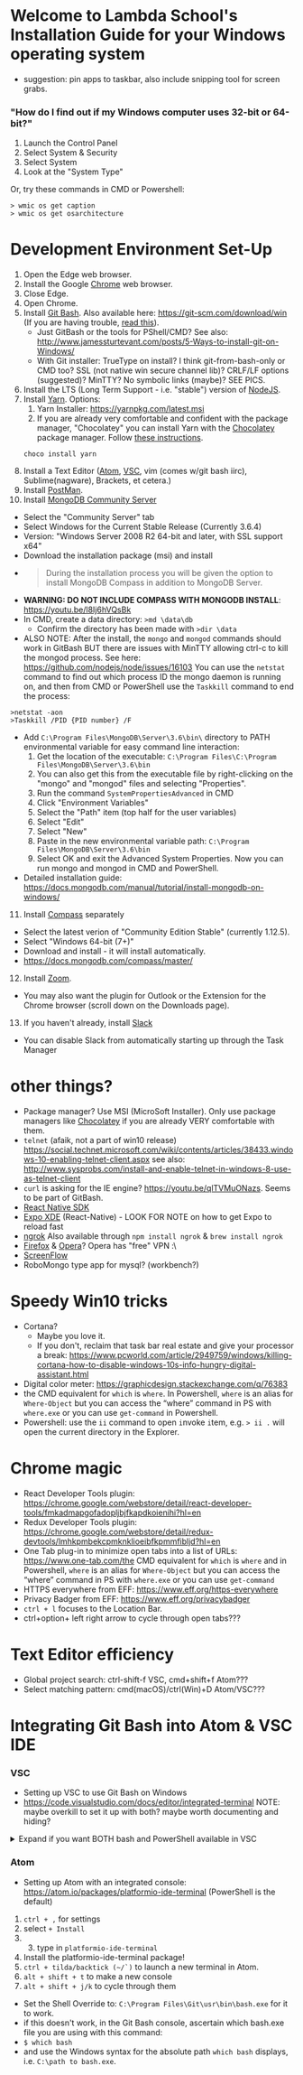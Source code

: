 # Welcome to Lambda School's Installation Guide for your Windows operating system
- suggestion: pin apps to taskbar, also include snipping tool for screen grabs.

### "How do I find out if my Windows computer uses 32-bit or 64-bit?"
1. Launch the Control Panel
2. Select System & Security
3. Select System
4. Look at the "System Type"

Or, try these commands in CMD or Powershell:
```console
> wmic os get caption
> wmic os get osarchitecture
```

# Development Environment Set-Up
1. Open the Edge web browser.
2. Install the Google [Chrome](https://www.google.com/chrome/) web browser.
3. Close Edge.
4. Open Chrome.
5. Install [Git Bash](https://git-for-windows.github.io/). Also available here: https://git-scm.com/download/win (If you are having trouble, [read this](https://git-scm.com/book/en/v2/Getting-Started-Installing-Git)).
    * Just GitBash or the tools for PShell/CMD? See also: http://www.jamessturtevant.com/posts/5-Ways-to-install-git-on-Windows/
    * With Git installer: TrueType on install? I think git-from-bash-only or CMD too? SSL (not native win secure channel lib)? CRLF/LF options (suggested)? MinTTY? No symbolic links (maybe)? SEE PICS.
6. Install the LTS (Long Term Support - i.e. "stable") version of [NodeJS](https://nodejs.org/).
7. Install [Yarn](https://yarnpkg.com). Options:
    1. Yarn Installer: https://yarnpkg.com/latest.msi
    2. If you are already very comfortable and confident with the package manager, "Chocolatey" you can install Yarn with the [Chocolatey](https://chocolatey.org/) package manager. Follow [these instructions](https://chocolatey.org/install).
    ```console
    choco install yarn
    ```
8. Install a Text Editor ([Atom](https://atom.io/), [VSC](https://code.visualstudio.com/download), vim (comes w/git bash iirc), Sublime(nagware), Brackets, et cetera.)
9. Install [PostMan](https://www.getpostman.com).
10. Install [MongoDB Community Server](https://www.mongodb.com/download-center?jmp=nav#community)
  - Select the "Community Server" tab
  - Select Windows for the Current Stable Release (Currently 3.6.4)
  - Version: "Windows Server 2008 R2 64-bit and later, with SSL support x64"
  - Download the installation package (msi) and install
  - > During the installation process you will be given the option to install MongoDB Compass in addition to MongoDB Server.
  - **WARNING: DO NOT INCLUDE COMPASS WITH MONGODB INSTALL**: https://youtu.be/l8Ij6hVQsBk
  - In CMD, create a data directory: `>md \data\db`
      - Confirm the directory has been made with `>dir \data`
  - ALSO NOTE: After the install, the `mongo` and `mongod` commands should work in GitBash BUT there are issues with MinTTY allowing ctrl-c to kill the mongod process. See here: https://github.com/nodejs/node/issues/16103 You can use the `netstat` command to find out which process ID the mongo daemon is running on, and then from CMD or PowerShell use the `Taskkill` command to end the process:
  ```
  >netstat -aon
  >Taskkill /PID {PID number} /F
  ```

  - Add `C:\Program Files\MongoDB\Server\3.6\bin\` directory to PATH environmental variable for easy command line interaction:
    1. Get the location of the executable: `C:\Program Files\C:\Program Files\MongoDB\Server\3.6\bin`
    2. You can also get this from the executable file by right-clicking on the "mongo" and "mongod" files and selecting "Properties".
    3. Run the command `SystemPropertiesAdvanced` in CMD
    4. Click "Environment Variables"
    5. Select the "Path" item (top half for the user variables)
    6. Select "Edit"
    7. Select "New"
    8. Paste in the new environmental variable path: `C:\Program Files\MongoDB\Server\3.6\bin`
    9. Select OK and exit the Advanced System Properties. Now you can run mongo and mongod in CMD and PowerShell.
  - Detailed installation guide: https://docs.mongodb.com/manual/tutorial/install-mongodb-on-windows/
11. Install [Compass](https://www.mongodb.com/download-center?jmp=nav#compass) separately
  - Select the latest verion of "Community Edition Stable" (currently 1.12.5).
  - Select "Windows 64-bit (7+)"
  - Download and install - it will install automatically.
  - https://docs.mongodb.com/compass/master/
12. Install [Zoom](https://zoom.us/download).
  - You may also want the plugin for Outlook or the Extension for the Chrome browser (scroll down on the Downloads page).
13. If you haven't already, install [Slack](https://www.slack.com/downloads/windows)
  - You can disable Slack from automatically starting up through the Task Manager

# other things?
- Package manager? Use MSI (MicroSoft Installer). Only use package managers like [Chocolatey](https://chocolatey.org/) if you are already VERY comfortable with them.
- `telnet` (afaik, not a part of win10 release) https://social.technet.microsoft.com/wiki/contents/articles/38433.windows-10-enabling-telnet-client.aspx see also: http://www.sysprobs.com/install-and-enable-telnet-in-windows-8-use-as-telnet-client
- `curl` is asking for the IE engine? https://youtu.be/qlTVMuONazs. Seems to be part of GitBash.
- [React Native SDK](https://developers.facebook.com/docs/react-native)
- [Expo XDE](https://expo.io/tools#client) (React-Native) - LOOK FOR NOTE on how to get Expo to reload fast
- [ngrok](https://ngrok.com/download) Also available through `npm install ngrok` & `brew install ngrok`
- [Firefox](https://www.mozilla.org/en-US/firefox/new/) & [Opera](https://www.opera.com/)? Opera has "free" VPN :\
- [ScreenFlow](https://www.telestream.net/screenflow/overview.htm)
- RoboMongo type app for mysql? (workbench?)

# Speedy Win10 tricks
- Cortana?
  - Maybe you love it.
  - If you don't, reclaim that task bar real estate and give your processor a break: https://www.pcworld.com/article/2949759/windows/killing-cortana-how-to-disable-windows-10s-info-hungry-digital-assistant.html
- Digital color meter: https://graphicdesign.stackexchange.com/q/76383
- the CMD equivalent for `which` is `where`. In Powershell, `where` is an alias for `Where-Object` but you can access the “where” command in PS with `where.exe` or you can use `get-command` in Powershell.
- Powershell: use the `ii` command to open `i`nvoke `i`tem, e.g. `> ii .` will open the current directory in the Explorer.

# Chrome magic
- React Developer Tools plugin: https://chrome.google.com/webstore/detail/react-developer-tools/fmkadmapgofadopljbjfkapdkoienihi?hl=en
- Redux Developer Tools plugin: https://chrome.google.com/webstore/detail/redux-devtools/lmhkpmbekcpmknklioeibfkpmmfibljd?hl=en
- One Tab plug-in to minimize open tabs into a list of URLs: https://www.one-tab.com/the CMD equivalent for `which` is `where` and in Powershell, `where` is an alias for `Where-Object` but you can access the “where” command in PS with `where.exe` or you can use `get-command`
- HTTPS everywhere from EFF: https://www.eff.org/https-everywhere
- Privacy Badger from EFF: https://www.eff.org/privacybadger
- `ctrl + l` focuses to the Location Bar.
- ctrl+option+ left right arrow to cycle through open tabs???

# Text Editor efficiency
- Global project search: ctrl-shift-f VSC, cmd+shift+f Atom???
- Select matching pattern: cmd(macOS)/ctrl(Win)+D Atom/VSC???

# Integrating Git Bash into Atom & VSC IDE
### VSC
- Setting up VSC to use Git Bash on Windows
- https://code.visualstudio.com/docs/editor/integrated-terminal
NOTE: maybe overkill to set it up with both? maybe worth documenting and hiding?

<details><summary>Expand if you want BOTH bash and PowerShell available in VSC</summary><p>

- hacky workaround to have both bash and Powershell available in the VSC terminal selector: http://jeffa.tech/vscode-multiple-integrated-terminals/
1. `ctrl + comma` will load your user settings in VSC
2. Modify your User Settings:
    ```js
    // Place your settings in this file to overwrite the default settings
    {
        // Git Bash
        "terminal.integrated.shell.windows": "C:\\Program Files\\Git\\bin\\bash.exe",
        // PowerShell
        "terminal.integrated.shell.windows2": "C:\\Windows\\System32\\WindowsPowerShell\\v1.0\\powershell.exe"
    }
    ```

3. ``ctrl + tilda/backtick (~/`)`` to open editor. It should say `1. bash`
4. add the `2` t the end of the bash key and remove it from the powershell key, like so:
    ```js
    // Place your settings in this file to overwrite the default settings
    {
        // Git Bash
        "terminal.integrated.shell.windows2": "C:\\Program Files\\Git\\bin\\bash.exe",
        // PowerShell
        "terminal.integrated.shell.windows": "C:\\Windows\\System32\\WindowsPowerShell\\v1.0\\powershell.exe"
    }
    ```

5. now press the plus sign to create a new terminal. It should say `2. powershell`
6. now swap the `2` back to how it looked in step 2.
7. Now any new consoles you create will be bash, but you'll have a persistent option 1 & 2.

</p></details>

### Atom
- Setting up Atom with an integrated console: https://atom.io/packages/platformio-ide-terminal (PowerShell is the default)
1. `ctrl + ,` for settings
2. select `+ Install`
3. 3. type in `platformio-ide-terminal`
4. Install the platformio-ide-terminal package!
5. ``ctrl + tilda/backtick (~/`)`` to launch a new terminal in Atom.
6. `alt + shift + t` to make a new console
7. `alt + shift + j/k` to cycle through them

- Set the Shell Override to: `C:\Program Files\Git\usr\bin\bash.exe` for it to work.
- if this doesn't work, in the Git Bash console, ascertain which bash.exe file you are using with this command:
- `$ which bash`
- and use the Windows syntax for the absolute path `which bash` displays, i.e. `C:\path to bash.exe`.
